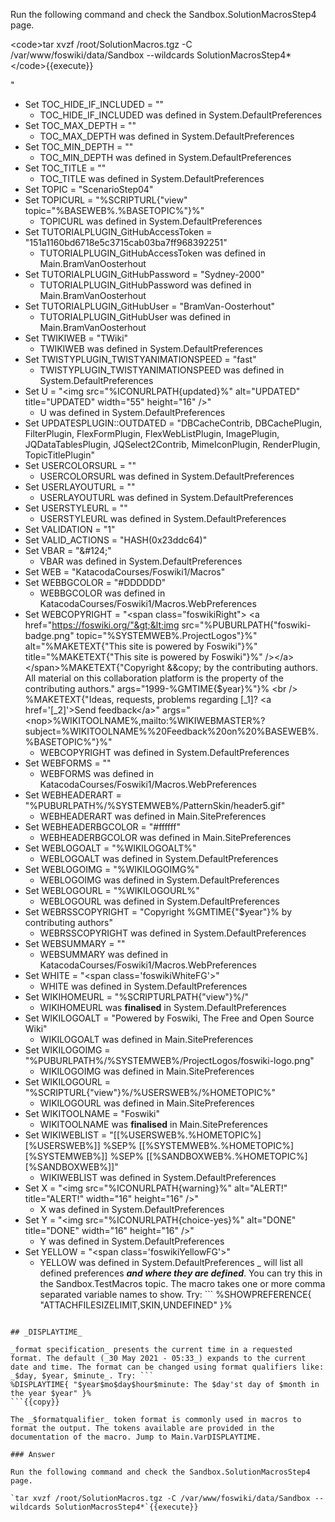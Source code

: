 
Run the following command and check the Sandbox.SolutionMacrosStep4 page.

&lt;code&gt;tar xvzf /root/SolutionMacros.tgz -C /var/www/foswiki/data/Sandbox --wildcards SolutionMacrosStep4\*&lt;/code&gt;\{\{execute\}\}

"
* Set TOC\_HIDE\_IF\_INCLUDED = ""
  * TOC\_HIDE\_IF\_INCLUDED was defined in System.DefaultPreferences
* Set TOC\_MAX\_DEPTH = ""
  * TOC\_MAX\_DEPTH was defined in System.DefaultPreferences
* Set TOC\_MIN\_DEPTH = ""
  * TOC\_MIN\_DEPTH was defined in System.DefaultPreferences
* Set TOC\_TITLE = ""
  * TOC\_TITLE was defined in System.DefaultPreferences
* Set TOPIC = "ScenarioStep04"
* Set TOPICURL = "%SCRIPTURL\{"view" topic="%BASEWEB%.%BASETOPIC%"\}%"
  * TOPICURL was defined in System.DefaultPreferences
* Set TUTORIALPLUGIN\_GitHubAccessToken = "151a1160bd6718e5c3715cab03ba7ff968392251"
  * TUTORIALPLUGIN\_GitHubAccessToken was defined in Main.BramVanOosterhout
* Set TUTORIALPLUGIN\_GitHubPassword = "Sydney-2000"
  * TUTORIALPLUGIN\_GitHubPassword was defined in Main.BramVanOosterhout
* Set TUTORIALPLUGIN\_GitHubUser = "BramVan-Oosterhout"
  * TUTORIALPLUGIN\_GitHubUser was defined in Main.BramVanOosterhout
* Set TWIKIWEB = "TWiki"
  * TWIKIWEB was defined in System.DefaultPreferences
* Set TWISTYPLUGIN\_TWISTYANIMATIONSPEED = "fast"
  * TWISTYPLUGIN\_TWISTYANIMATIONSPEED was defined in System.DefaultPreferences
* Set U = "&lt;img src="%ICONURLPATH\{updated\}%" alt="UPDATED" title="UPDATED" width="55" height="16" /&gt;"
  * U was defined in System.DefaultPreferences
* Set UPDATESPLUGIN::OUTDATED = "DBCacheContrib, DBCachePlugin, FilterPlugin, FlexFormPlugin, FlexWebListPlugin, ImagePlugin, JQDataTablesPlugin, JQSelect2Contrib, MimeIconPlugin, RenderPlugin, TopicTitlePlugin"
* Set USERCOLORSURL = ""
  * USERCOLORSURL was defined in System.DefaultPreferences
* Set USERLAYOUTURL = ""
  * USERLAYOUTURL was defined in System.DefaultPreferences
* Set USERSTYLEURL = ""
  * USERSTYLEURL was defined in System.DefaultPreferences
* Set VALIDATION = "1"
* Set VALID\_ACTIONS = "HASH(0x23ddc64)"
* Set VBAR = "&amp;#124;"
  * VBAR was defined in System.DefaultPreferences
* Set WEB = "KatacodaCourses/Foswiki1/Macros"
* Set WEBBGCOLOR = "#DDDDDD"
  * WEBBGCOLOR was defined in KatacodaCourses/Foswiki1/Macros.WebPreferences
* Set WEBCOPYRIGHT = "&lt;span class="foswikiRight"&gt; &lt;a href="https://foswiki.org/"&gt;&lt;img src="%PUBURLPATH\{"foswiki-badge.png" topic="%SYSTEMWEB%.ProjectLogos"\}%" alt="%MAKETEXT\{"This site is powered by Foswiki"\}%" title="%MAKETEXT\{"This site is powered by Foswiki"\}%" /&gt;&lt;/a&gt;&lt;/span&gt;%MAKETEXT\{"Copyright &amp;&amp;copy; by the contributing authors. All material on this collaboration platform is the property of the contributing authors." args="1999-%GMTIME\{$year\}%"\}% &lt;br /&gt; %MAKETEXT\{"Ideas, requests, problems regarding [\_1]? &lt;a href='[\_2]'&gt;Send feedback&lt;/a&gt;" args="&lt;nop&gt;%WIKITOOLNAME%,mailto:%WIKIWEBMASTER%?subject=%WIKITOOLNAME%%20Feedback%20on%20%BASEWEB%.%BASETOPIC%"\}%"
  * WEBCOPYRIGHT was defined in System.DefaultPreferences
* Set WEBFORMS = ""
  * WEBFORMS was defined in KatacodaCourses/Foswiki1/Macros.WebPreferences
* Set WEBHEADERART = "%PUBURLPATH%/%SYSTEMWEB%/PatternSkin/header5.gif"
  * WEBHEADERART was defined in Main.SitePreferences
* Set WEBHEADERBGCOLOR = "#ffffff"
  * WEBHEADERBGCOLOR was defined in Main.SitePreferences
* Set WEBLOGOALT = "%WIKILOGOALT%"
  * WEBLOGOALT was defined in System.DefaultPreferences
* Set WEBLOGOIMG = "%WIKILOGOIMG%"
  * WEBLOGOIMG was defined in System.DefaultPreferences
* Set WEBLOGOURL = "%WIKILOGOURL%"
  * WEBLOGOURL was defined in System.DefaultPreferences
* Set WEBRSSCOPYRIGHT = "Copyright %GMTIME\{"$year"\}% by contributing authors"
  * WEBRSSCOPYRIGHT was defined in System.DefaultPreferences
* Set WEBSUMMARY = ""
  * WEBSUMMARY was defined in KatacodaCourses/Foswiki1/Macros.WebPreferences
* Set WHITE = "&lt;span class='foswikiWhiteFG'&gt;"
  * WHITE was defined in System.DefaultPreferences
* Set WIKIHOMEURL = "%SCRIPTURLPATH\{"view"\}%/"
  * WIKIHOMEURL was **finalised** in System.DefaultPreferences
* Set WIKILOGOALT = "Powered by Foswiki, The Free and Open Source Wiki"
  * WIKILOGOALT was defined in Main.SitePreferences
* Set WIKILOGOIMG = "%PUBURLPATH%/%SYSTEMWEB%/ProjectLogos/foswiki-logo.png"
  * WIKILOGOIMG was defined in Main.SitePreferences
* Set WIKILOGOURL = "%SCRIPTURL\{"view"\}%/%USERSWEB%/%HOMETOPIC%"
  * WIKILOGOURL was defined in Main.SitePreferences
* Set WIKITOOLNAME = "Foswiki"
  * WIKITOOLNAME was **finalised** in Main.SitePreferences
* Set WIKIWEBLIST = "[[%USERSWEB%.%HOMETOPIC%]\[%USERSWEB%]] %SEP% [[%SYSTEMWEB%.%HOMETOPIC%]\[%SYSTEMWEB%]] %SEP% [[%SANDBOXWEB%.%HOMETOPIC%]\[%SANDBOXWEB%]]"
  * WIKIWEBLIST was defined in System.DefaultPreferences
* Set X = "&lt;img src="%ICONURLPATH\{warning\}%" alt="ALERT!" title="ALERT!" width="16" height="16" /&gt;"
  * X was defined in System.DefaultPreferences
* Set Y = "&lt;img src="%ICONURLPATH\{choice-yes\}%" alt="DONE" title="DONE" width="16" height="16" /&gt;"
  * Y was defined in System.DefaultPreferences
* Set YELLOW = "&lt;span class='foswikiYellowFG'&gt;"
  * YELLOW was defined in System.DefaultPreferences
 \_ will list all defined preferences **_and where they are defined_**. You can try this in the Sandbox.TestMacros topic. The macro takes one or more comma separated variable names to show. Try: ```
%SHOWPREFERENCE{ "ATTACHFILESIZELIMIT,SKIN,UNDEFINED" }%
```{{copy}}

## _DISPLAYTIME_	

_format specification_ presents the current time in a requested format. The default (_30 May 2021 - 05:33_) expands to the current date and time. The format can be changed using format qualifiers like: _$day, $year, $minute_. Try: ```
%DISPLAYTIME{ "$year$mo$day$hour$minute: The $day'st day of $month in the year $year" }%
```{{copy}}

The _$formatqualifier_ token format is commonly used in macros to format the output. The tokens available are provided in the documentation of the macro. Jump to Main.VarDISPLAYTIME.

### Answer	

Run the following command and check the Sandbox.SolutionMacrosStep4 page.

`tar xvzf /root/SolutionMacros.tgz -C /var/www/foswiki/data/Sandbox --wildcards SolutionMacrosStep4*`{{execute}}